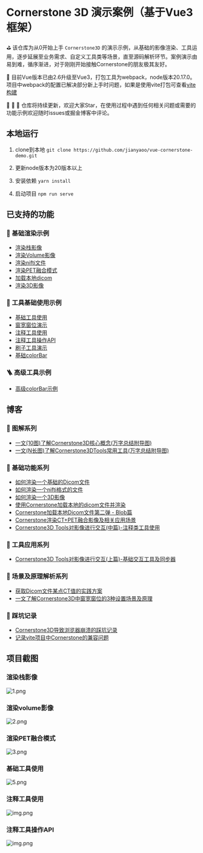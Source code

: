 # Cornerstone 3D 演示案例（基于Vue3框架）
⛳️ 该仓库为从0开始上手 `Cornerstone3D` 的演示示例，从基础的影像渲染、工具运用，逐步延展至业务需求、自定义工具类等场景，直至源码解析环节。案例演示由易到难，循序渐进，对于刚刚开始接触Cornerstone的朋友极其友好。

🚀 目前Vue版本已由2.6升级至Vue3，打包工具为webpack，node版本20.17.0。项目中webpack的配置已解决部分新上手时问题，如果是使用vite打包可查看[vite构建](https://juejin.cn/post/7390577262292746291)

🎉  🎉  🎉  仓库将持续更新，欢迎大家Star，在使用过程中遇到任何相关问题或需要的功能示例欢迎随时issues或掘金博客中评论。

## 本地运行
1. clone到本地 `git clone https://github.com/jianyaoo/vue-cornerstone-demo.git`

2. 更新node版本为20版本以上 

3. 安装依赖 `yarn install`

4. 启动项目 `npm run serve`


## 已支持的功能
### 🎈 基础渲染示例
- [渲染栈影像](https://github.com/jianyaoo/vue-cornerstone-demo/blob/main/src/views/basicUsage/BaseStack.vue)
- [渲染Volume影像](https://github.com/jianyaoo/vue-cornerstone-demo/blob/main/src/views/basicUsage/BaseVolume.vue)
- [渲染nifti文件](https://github.com/jianyaoo/vue-cornerstone-demo/blob/main/src/views/basicUsage/BaseNiftyFile.vue)
- [渲染PET融合模式](https://github.com/jianyaoo/vue-cornerstone-demo/blob/main/src/views/basicUsage/BasicPET.vue)
- [加载本地dicom](https://github.com/jianyaoo/vue-cornerstone-demo/blob/main/src/views/basicUsage/LocalFile.vue)
- [渲染3D影像](https://github.com/jianyaoo/vue-cornerstone-demo/blob/main/src/views/basicUsage/Basic3DRender.vue)

### 📡 工具基础使用示例
- [基础工具使用](https://github.com/jianyaoo/vue-cornerstone-demo/blob/main/src/views/basicTools/BasicToolUse.vue)
- [窗宽窗位演示](https://github.com/jianyaoo/vue-cornerstone-demo/blob/main/src/views/basicTools/WindowLevel.vue)
- [注释工具使用](https://github.com/jianyaoo/vue-cornerstone-demo/blob/main/src/views/basicTools/AnnotationTool.vue)
- [注释工具操作API](https://github.com/jianyaoo/vue-cornerstone-demo/blob/main/src/views/basicTools/AnnotationOperator.vue)
- [刷子工具演示](https://github.com/jianyaoo/vue-cornerstone-demo/blob/main/src/views/basicTools/BasicSegmentation.vue)
- [基础colorBar](https://github.com/jianyaoo/vue-cornerstone-demo/blob/main/src/views/basicTools/ColorBar.vue)

### 🪜 高级工具示例
- [高级colorBar示例](https://github.com/jianyaoo/vue-cornerstone-demo/blob/main/src/views/advancedUsage/ReconColorBar.vue)

## 博客
### 🌾 图解系列
- [一文(10图)了解Cornerstone3D核心概念(万字总结附导图)](https://juejin.cn/post/7326432875955798027)
- [一文(N长图)了解Cornerstone3DTools常用工具(万字总结附导图)](https://juejin.cn/post/7330300019022495779)


### 🌿 基础功能系列
- [如何渲染一个基础的Dicom文件](https://juejin.cn/post/7322754558275878924)
- [如何渲染一个nifti格式的文件](https://juejin.cn/post/7324886896214605878)
- [如何渲染一个3D影像](https://juejin.cn/post/7406150677225685031)
- [使用Cornerstone加载本地的dicom文件并渲染](https://juejin.cn/post/7393189744329719846)
- [Cornerstone加载本地Dicom文件第二弹 - Blob篇](https://juejin.cn/post/7399530649999654946)
- [Cornerstone渲染CT+PET融合影像及相关应用场景](https://juejin.cn/post/7405250711283335206)
- [Cornerstone3D Tools对影像进行交互(中篇)-注释类工具使用](https://juejin.cn/post/7425910507351228470)


### 🍒 工具应用系列
- [Cornerstone3D Tools对影像进行交互(上篇)-基础交互工具及同步器](https://juejin.cn/post/7407644269995065384)


### 🌴 场景及原理解析系列
- [获取Dicom文件某点CT值的实践方案](https://juejin.cn/post/7320474963063259177)
- [一文了解Cornerstone3D中窗宽窗位的3种设置场景及原理](https://juejin.cn/post/7344881744245948453)



### 🍂 踩坑记录
- [Cornerstone3D导致浏览器崩溃的踩坑记录](https://juejin.cn/post/7390480675172728882)
- [记录vite项目中Cornerstone的兼容问题](https://juejin.cn/post/7390577262292746291)


## 项目截图
### 渲染栈影像
![1.png](public%2F1.png)

### 渲染volume影像
![2.png](public%2F2.png)

### 渲染PET融合模式
![3.png](public%2F3.png)

### 基础工具使用
![5.png](public%2F5.png)

### 注释工具使用
![img.png](public/6.png)

### 注释工具操作API
![img.png](public/7.png)
